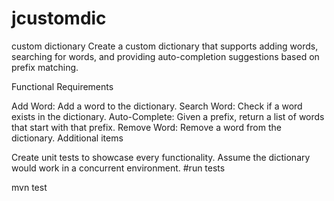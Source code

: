 # jcustomdic
custom dictionary Create a custom dictionary that supports adding words, searching for words, and providing auto-completion suggestions based on prefix matching.

Functional Requirements

Add Word: Add a word to the dictionary. Search Word: Check if a word exists in the dictionary. Auto-Complete: Given a prefix, return a list of words that start with that prefix. Remove Word: Remove a word from the dictionary. Additional items

Create unit tests to showcase every functionality. Assume the dictionary would work in a concurrent environment.
#run tests

mvn test
